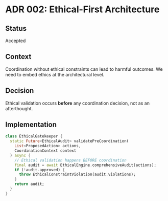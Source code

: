 # ADR 002: Ethical-First Architecture

## Status
Accepted

## Context
Coordination without ethical constraints can lead to harmful outcomes. We need to embed ethics at the architectural level.

## Decision
Ethical validation occurs **before** any coordination decision, not as an afterthought.

## Implementation
```dart
class EthicalGatekeeper {
  static Future<EthicalAudit> validatePreCoordination(
    List<ProposedAction> actions,
    CoordinationContext context
  ) async {
    // Ethical validation happens BEFORE coordination
    final audit = await EthicalEngine.comprehensiveAudit(actions);
    if (!audit.approved) {
      throw EthicalConstraintViolation(audit.violations);
    }
    return audit;
  }
}

